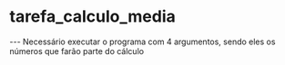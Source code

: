 # tarefa_calculo_media
--- Necessário executar o programa com 4 argumentos, sendo eles os números que farão parte do cálculo
